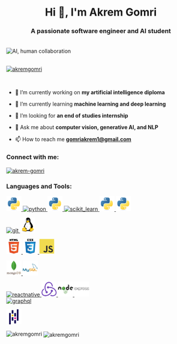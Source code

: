 <h1 align="center">Hi 👋, I'm Akrem Gomri</h1>
<h3 align="center">A passionate software engineer and AI student</h3>
</br>

<img alt="AI, human collaboration" width="90%" height="300px" align="center" src="https://media.licdn.com/dms/image/C4D12AQEj1oy03cXJ9Q/article-cover_image-shrink_600_2000/0/1635813607958?e=2147483647&v=beta&t=RxEoXHpGnD_gKBTcUM_XG10WCLHLbQZg3AAY5GMpaH8">
</br>
</br>

<p align="left"> <a href="https://github.com/ryo-ma/github-profile-trophy"><img src="https://github-profile-trophy.vercel.app/?username=akremgomri" alt="akremgomri" /></a> </p>


<br />

- 🔭 I’m currently working on **my artificial intelligence diploma**

- 🌱 I’m currently learning **machine learning and deep learning**

- 🤝 I’m looking for **an end of studies internship**

- 💬 Ask me about **computer vision, generative AI, and NLP**

- 📫 How to reach me **gomriakrem1@gmail.com**

<h3 align="left">Connect with me:</h3>
<p align="left">
<a href="https://linkedin.com/in/akrem-gomri" target="blank"><img align="center" src="https://raw.githubusercontent.com/rahuldkjain/github-profile-readme-generator/master/src/images/icons/Social/linked-in-alt.svg" alt="akrem-gomri" height="30" width="40" /></a>
</p>

<h3 align="left">Languages and Tools:</h3>
<p align="left"> 
<a href="https://www.python.org" target="_blank" rel="noreferrer"> <img src="https://raw.githubusercontent.com/devicons/devicon/master/icons/python/python-original.svg" alt="python" width="40" height="40"/> </a>
<a href="https://tensorflow.org/" target="_blank" rel="noreferrer"> <img src="https://cdn.icon-icons.com/icons2/2699/PNG/512/tensorflow_logo_icon_170598.png" alt="python" width="80" height="40"/> </a>
<a href="https://pytorch.org/" target="_blank" rel="noreferrer"> <img src="https://raw.githubusercontent.com/devicons/devicon/master/icons/python/python-original.svg" alt="python" width="40" height="40"/> </a>
<a href="https://scikit-learn.org/stable/" target="_blank" rel="noreferrer"> <img src="https://upload.wikimedia.org/wikipedia/commons/0/05/Scikit_learn_logo_small.svg" alt="scikit_learn" width="40" height="40"/> </a>
<a href="https://opencv.org/" target="_blank" rel="noreferrer"> <img src="https://raw.githubusercontent.com/devicons/devicon/master/icons/python/python-original.svg" alt="python" width="40" height="40"/> </a>
<a href="https://pillow.readthedocs.io/en/stable/" target="_blank" rel="noreferrer"> <img src="https://raw.githubusercontent.com/devicons/devicon/master/icons/python/python-original.svg" alt="python" width="40" height="40"/> </a>

 <a href="https://git-scm.com/" target="_blank" rel="noreferrer"> <img src="https://www.vectorlogo.zone/logos/git-scm/git-scm-icon.svg" alt="git" width="40" height="40"/> </a>
<a href="https://www.linux.org/" target="_blank" rel="noreferrer"> <img src="https://raw.githubusercontent.com/devicons/devicon/master/icons/linux/linux-original.svg" alt="linux" width="40" height="40"/> </a> 

<a href="https://www.w3.org/html/" target="_blank" rel="noreferrer"> <img src="https://raw.githubusercontent.com/devicons/devicon/master/icons/html5/html5-original-wordmark.svg" alt="html5" width="40" height="40"/> </a>
 <a href="https://www.w3schools.com/css/" target="_blank" rel="noreferrer"> <img src="https://raw.githubusercontent.com/devicons/devicon/master/icons/css3/css3-original-wordmark.svg" alt="css3" width="40" height="40"/> </a>
 <a href="https://developer.mozilla.org/en-US/docs/Web/JavaScript" target="_blank" rel="noreferrer"> <img src="https://raw.githubusercontent.com/devicons/devicon/master/icons/javascript/javascript-original.svg" alt="javascript" width="40" height="40"/> </a> 

<a href="https://www.mongodb.com/" target="_blank" rel="noreferrer"> <img src="https://raw.githubusercontent.com/devicons/devicon/master/icons/mongodb/mongodb-original-wordmark.svg" alt="mongodb" width="40" height="40"/> </a>
<a href="https://www.mysql.com/" target="_blank" rel="noreferrer"> <img src="https://raw.githubusercontent.com/devicons/devicon/master/icons/mysql/mysql-original-wordmark.svg" alt="mysql" width="40" height="40"/> </a>

<a href="https://reactnative.dev/" target="_blank" rel="noreferrer"> <img src="https://reactnative.dev/img/header_logo.svg" alt="reactnative" width="40" height="40"/> </a>
<a href="https://redux.js.org" target="_blank" rel="noreferrer"> <img src="https://raw.githubusercontent.com/devicons/devicon/master/icons/redux/redux-original.svg" alt="redux" width="40" height="40"/> </a>
<a href="https://nodejs.org" target="_blank" rel="noreferrer"> <img src="https://raw.githubusercontent.com/devicons/devicon/master/icons/nodejs/nodejs-original-wordmark.svg" alt="nodejs" width="40" height="40"/> </a> 
 <a href="https://expressjs.com" target="_blank" rel="noreferrer"> <img src="https://raw.githubusercontent.com/devicons/devicon/master/icons/express/express-original-wordmark.svg" alt="express" width="40" height="40"/> </a>  
 <a href="https://graphql.org" target="_blank" rel="noreferrer"> <img src="https://www.vectorlogo.zone/logos/graphql/graphql-icon.svg" alt="graphql" width="40" height="40"/> </a>


<a href="https://pandas.pydata.org/" target="_blank" rel="noreferrer"> <img src="https://raw.githubusercontent.com/devicons/devicon/2ae2a900d2f041da66e950e4d48052658d850630/icons/pandas/pandas-original.svg" alt="pandas" width="40" height="40"/> </a>

 


<p><img align="left" src="https://github-readme-stats.vercel.app/api/top-langs?username=akremgomri&show_icons=true&locale=en&layout=compact" alt="akremgomri" /></p>

<p>&nbsp;<img align="center" src="https://github-readme-stats.vercel.app/api?username=akremgomri&show_icons=true&locale=en" alt="akremgomri" /></p>
